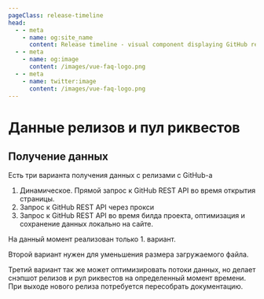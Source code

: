 ```yaml
---
pageClass: release-timeline
head:
  - - meta
    - name: og:site_name
      content: Release timeline - visual component displaying GitHub release timeline
  - - meta
    - name: og:image
      content: /images/vue-faq-logo.png
  - - meta
    - name: twitter:image
      content: /images/vue-faq-logo.png
---
```


# Данные релизов и пул риквестов

## Получение данных

Есть три варианта получения данных с релизами с GitHub-а

1. Динамическое. Прямой запрос к GitHub REST API во время открытия страницы.
2. Запрос к GitHub REST API через прокси
3. Запрос к GitHub REST API во время билда проекта, оптимизация и сохранение данных локально на сайте.

На данный момент реализован только 1. вариант.

Второй вариант нужен для уменьшения размера загружаемого файла.

Третий вариант так же может оптимизировать потоки данных, но делает снэпшот релизов и рул риквестов на определенный момент времени. При выходе нового релиза потребуется пересобрать документацию.
